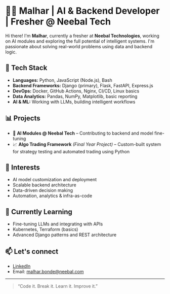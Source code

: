 # 👨‍💻 Malhar | AI & Backend Developer | Fresher @ Neebal Tech

Hi there! I'm **Malhar**, currently a fresher at **Neebal Technologies**, working on AI modules and exploring the full potential of intelligent systems. I'm passionate about solving real-world problems using data and backend logic.

## 🚀 Tech Stack
- **Languages:** Python, JavaScript (Node.js), Bash
- **Backend Frameworks:** Django (primary), Flask, FastAPI, Express.js
- **DevOps:** Docker, GitHub Actions, Nginx, CI/CD, Linux basics
- **Data Analytics:** Pandas, NumPy, Matplotlib, basic reporting
- **AI & ML:** Working with LLMs, building intelligent workflows

## 📊 Projects
- 🧠 **AI Modules @ Neebal Tech** – Contributing to backend and model fine-tuning
- 📈 **Algo Trading Framework** *(Final Year Project)* – Custom-built system for strategy testing and automated trading using Python

## 🎯 Interests
- AI model customization and deployment
- Scalable backend architecture
- Data-driven decision making
- Automation, analytics & infra-as-code

## 🌱 Currently Learning
- Fine-tuning LLMs and integrating with APIs
- Kubernetes, Terraform (basics)
- Advanced Django patterns and REST architecture

## 📫 Let's connect
- [LinkedIn](https://www.linkedin.com/in/malhar-bonde) 
- Email: malhar.bonde@neebal.com

---

> “Code it. Break it. Learn it. Improve it.”
